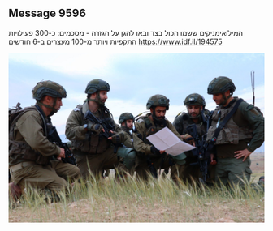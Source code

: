 ## Message 9596

המילואימניקים ששמו הכול בצד ובאו להגן על הגזרה - מסכמים:
כ-300 פעילויות התקפיות ויותר מ-100 מעצרים ב-6 חודשים
https://www.idf.il/194575

![Photo](./9596/9596_photo.jpg)
